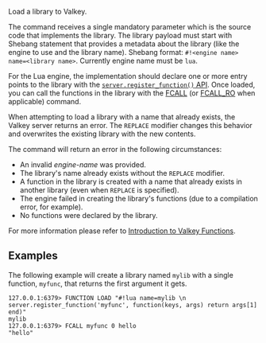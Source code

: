 Load a library to Valkey.

The command receives a single mandatory parameter which is the source code that implements the library.
The library payload must start with Shebang statement that provides a metadata about the library (like the engine to use and the library name).
Shebang format: `#!<engine name> name=<library name>`. Currently engine name must be `lua`.

For the Lua engine, the implementation should declare one or more entry points to the library with the [`server.register_function()` API](../topics/lua-api.md#server.register_function).
Once loaded, you can call the functions in the library with the [FCALL](fcall.md) (or [FCALL_RO](fcall_ro.md) when applicable) command.

When attempting to load a library with a name that already exists, the Valkey server returns an error.
The `REPLACE` modifier changes this behavior and overwrites the existing library with the new contents.

The command will return an error in the following circumstances:

* An invalid _engine-name_ was provided.
* The library's name already exists without the `REPLACE` modifier.
* A function in the library is created with a name that already exists in another library (even when `REPLACE` is specified).
* The engine failed in creating the library's functions (due to a compilation error, for example).
* No functions were declared by the library.

For more information please refer to [Introduction to Valkey Functions](../topics/functions-intro.md).

## Examples

The following example will create a library named `mylib` with a single function, `myfunc`, that returns the first argument it gets.

```
127.0.0.1:6379> FUNCTION LOAD "#!lua name=mylib \n server.register_function('myfunc', function(keys, args) return args[1] end)"
mylib
127.0.0.1:6379> FCALL myfunc 0 hello
"hello"
```
